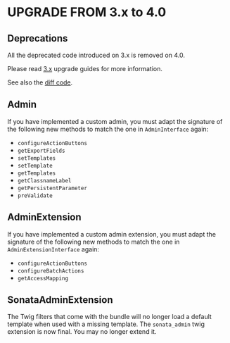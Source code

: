 UPGRADE FROM 3.x to 4.0
=======================

## Deprecations

All the deprecated code introduced on 3.x is removed on 4.0.

Please read [3.x](https://github.com/sonata-project/SonataAdminBundle/tree/3.x) upgrade guides for more information.

See also the [diff code](https://github.com/sonata-project/SonataAdminBundle/compare/3.x...4.0.0).

## Admin
If you have implemented a custom admin, you must adapt the signature of the following new methods to match the one in `AdminInterface` again:
 * `configureActionButtons`
 * `getExportFields`
 * `setTemplates`
 * `setTemplate`
 * `getTemplates`
 * `getClassnameLabel`
 * `getPersistentParameter`
 * `preValidate`

## AdminExtension
If you have implemented a custom admin extension, you must adapt the signature of the following new methods to match the one in `AdminExtensionInterface` again:
 * `configureActionButtons`
 * `configureBatchActions`
 * `getAccessMapping`

## SonataAdminExtension
The Twig filters that come with the bundle will no longer load a default template when used with a missing template.
The `sonata_admin` twig extension is now final. You may no longer extend it.
